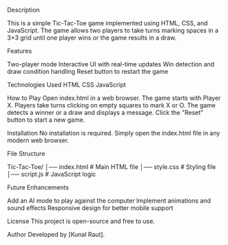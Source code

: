 Description

This is a simple Tic-Tac-Toe game implemented using HTML, CSS, and JavaScript. The game allows two players to take turns marking spaces in a 3×3 grid until one player wins or the game results in a draw.

Features

Two-player mode
Interactive UI with real-time updates
Win detection and draw condition handling
Reset button to restart the game

Technologies Used
HTML
CSS
JavaScript

How to Play
Open index.html in a web browser.
The game starts with Player X.
Players take turns clicking on empty squares to mark X or O.
The game detects a winner or a draw and displays a message.
Click the "Reset" button to start a new game.

Installation
No installation is required. Simply open the index.html file in any modern web browser.

File Structure

Tic-Tac-Toe/
│── index.html  # Main HTML file
│── style.css   # Styling file
│── script.js   # JavaScript logic

Future Enhancements

Add an AI mode to play against the computer
Implement animations and sound effects
Responsive design for better mobile support

License
This project is open-source and free to use.

Author
Developed by [Kunal Raut].

